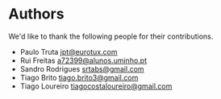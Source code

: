 # Authors

We'd like to thank the following people for their contributions.

- Paulo Truta <jpt@eurotux.com>
- Rui Freitas <a72399@alunos.uminho.pt>
- Sandro Rodrigues <srtabs@gmail.com>
- Tiago Brito <tiago.brito3@gmail.com>
- Tiago Loureiro <tiagocostaloureiro@gmail.com>
